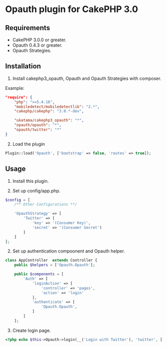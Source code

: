 # Opauth plugin for CakePHP 3.0

## Requirements

* CakePHP 3.0.0 or greater.
* Opauth 0.4.3 or greater.
* Opauth Strategies.

## Installation

1. Install cakephp3_opauth, Opauth and Opauth Strategies with composer.

Example:
```json
"require": {
    "php": ">=5.4.16",
    "mobiledetect/mobiledetectlib": "2.*",
    "cakephp/cakephp": "3.0.*-dev",

    "ukatama/cakephp3_opauth": "*",
    "opauth/opauth": "*",
    "opauth/twitter": "*"
}
```

2. Load the plugin
```php
Plugin::load('Opauth', ['bootstrap' => false, 'routes' => true]);
```


## Usage

1. Install this plugin.

2. Set up config/app.php.
```php
$config = [
    /** Other Configurations **/

    'OpauthStrategy' => [
        'Twitter' => [
            'key' => '(Consumer Key)',
            'secret' => '(Consumer Secret')
        ]
    ]
];
```

2. Set up authentication compoonent and Opauth helper.
```php
class AppController  extends Controller {
    public $helpers = ['Opauth.Opauth'];

    public $components = [
        'Auth' => [
            'loginAction' => [
                'controller' => 'pages',
                'action' => 'login'
            ],
            'authenticate' => [
                'Opauth.Opauth',
            ]
        ]
    ];
```

3. Create login page.
```php
<?php echo $this->Opauth->login(__('Login with Twitter'), 'twitter', ['class' => 'btn btn-default']); ?>
```

